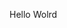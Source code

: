 Hello Wolrd































































































































































































































































































































































































































































































































































































































































































































































































































































































































































































































































































































































































































































































































































































































































































































































































































































































































































































































































































































